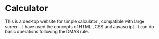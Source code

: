 # Calculator
This is a desktop website for simple calculator , compatible with large screen . I have used the concepts of HTML , CSS and Javascript. It can do basic operations following the DMAS rule.
